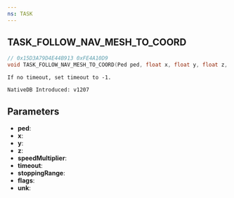 ```yaml
---
ns: TASK
---
```

## TASK_FOLLOW_NAV_MESH_TO_COORD

```c
// 0x15D3A79D4E44B913 0xFE4A10D9
void TASK_FOLLOW_NAV_MESH_TO_COORD(Ped ped, float x, float y, float z, float speedMultiplier, int timeout, float stoppingRange, int flags, float unk);
```

```
If no timeout, set timeout to -1.

NativeDB Introduced: v1207
```

## Parameters
* **ped**:
* **x**:
* **y**:
* **z**:
* **speedMultiplier**:
* **timeout**:
* **stoppingRange**:
* **flags**:
* **unk**:
